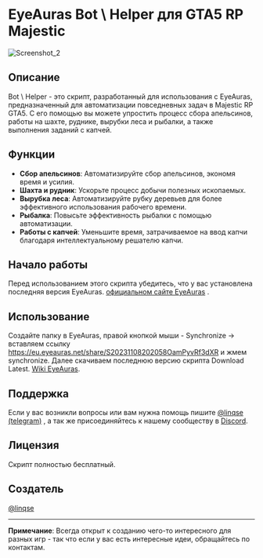 # EyeAuras Bot \ Helper для GTA5 RP Majestic
![Screenshot_2](https://github.com/Linqse/EyeaurasGTA5Majestic/assets/93038385/231f3167-1ee5-4976-bf6f-332aa7015e24)
## Описание

Bot \ Helper - это скрипт, разработанный для использования с EyeAuras, предназначенный для автоматизации повседневных задач в Majestic RP GTA5. С его помощью вы можете упростить процесс сбора апельсинов, работы на шахте, руднике, вырубки леса и рыбалки, а также выполнения заданий с капчей.

## Функции

- **Сбор апельсинов**: Автоматизируйте сбор апельсинов, экономя время и усилия.
- **Шахта и рудник**: Ускорьте процесс добычи полезных ископаемых.
- **Вырубка леса**: Автоматизируйте рубку деревьев для более эффективного использования рабочего времени.
- **Рыбалка**: Повысьте эффективность рыбалки с помощью автоматизации.
- **Работы с капчей**: Уменьшите время, затрачиваемое на ввод капчи благодаря интеллектуальному решателю капчи.

## Начало работы

Перед использованием этого скрипта убедитесь, что у вас установлена последняя версия EyeAuras. [официальном сайте EyeAuras](https://eyeauras.net/) .

## Использование

Создайте папку в EyeAuras, правой кнопкой мыши - Synchronize -> вставляем ссылку https://eu.eyeauras.net/share/S20231108202058OamPyvRf3dXR и жмем synchronize. Далее скачиваем последнюю версию скрипта Download Latest.  [Wiki EyeAuras](https://wiki.eyeauras.net/).

## Поддержка

Если у вас возникли вопросы или вам нужна помощь пишите [@linqse (telegram)](https://t.me/linqse) , а так же присоединяйтесь к нашему сообществу в [Discord](https://discord.gg/bSfxrWFXWs).

## Лицензия

Скрипт полностью бесплатный.

## Создатель

[@linqse](https://github.com/Linqse)

---


**Примечание**: Всегда открыт к созданию чего-то интересного для разных игр - так что если у вас есть интересные идеи, обращайтесь по контактам.
